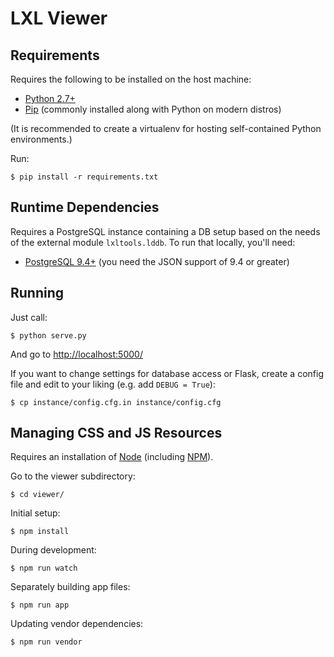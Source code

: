 # LXL Viewer

## Requirements

Requires the following to be installed on the host machine:

* [Python 2.7+](http://python.org/)
* [Pip](https://pip.pypa.io/) (commonly installed along with Python on modern distros)

(It is recommended to create a virtualenv for hosting self-contained Python
environments.)

Run:

    $ pip install -r requirements.txt

## Runtime Dependencies

Requires a PostgreSQL instance containing a DB setup based on the needs of the
external module `lxltools.lddb`. To run that locally, you'll need:

* [PostgreSQL 9.4+](http://www.postgresql.org/) (you need the JSON support of 9.4 or greater)

## Running

Just call:

    $ python serve.py

And go to <http://localhost:5000/>

If you want to change settings for database access or Flask, create a config
file and edit to your liking (e.g. add `DEBUG = True`):

    $ cp instance/config.cfg.in instance/config.cfg


## Managing CSS and JS Resources

Requires an installation of [Node](http://nodejs.org/) (including
[NPM](https://www.npmjs.com/)).

Go to the viewer subdirectory:

    $ cd viewer/

Initial setup:

    $ npm install

During development:

    $ npm run watch

Separately building app files:

    $ npm run app

Updating vendor dependencies:

    $ npm run vendor

